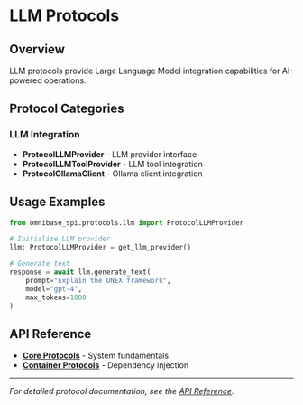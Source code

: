 # LLM Protocols

## Overview

LLM protocols provide Large Language Model integration capabilities for AI-powered operations.

## Protocol Categories

### LLM Integration
- **ProtocolLLMProvider** - LLM provider interface
- **ProtocolLLMToolProvider** - LLM tool integration
- **ProtocolOllamaClient** - Ollama client integration

## Usage Examples

```python
from omnibase_spi.protocols.llm import ProtocolLLMProvider

# Initialize LLM provider
llm: ProtocolLLMProvider = get_llm_provider()

# Generate text
response = await llm.generate_text(
    prompt="Explain the ONEX framework",
    model="gpt-4",
    max_tokens=1000
)
```

## API Reference

- **[Core Protocols](core.md)** - System fundamentals
- **[Container Protocols](container.md)** - Dependency injection

---

*For detailed protocol documentation, see the [API Reference](README.md).*

